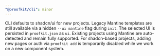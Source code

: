 ```yaml
---
"@proofkit/cli": minor
---
```


CLI defaults to shadcn/ui for new projects. Legacy Mantine templates are still available via a hidden `--ui mantine` flag during `init`. The selected UI is persisted in `proofkit.json` as `ui`. Existing projects using Mantine are auto-detected and remain fully supported. For shadcn-based projects, adding new pages or auth via `proofkit add` is temporarily disabled while we work on a new component system.